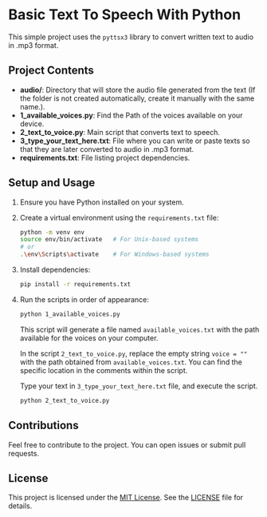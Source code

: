 # Basic Text To Speech With Python

This simple project uses the `pyttsx3` library to convert written text to audio in .mp3 format.

## Project Contents

- **audio/**: Directory that will store the audio file generated from the text (If the folder is not created automatically, create it manually with the same name.).
- **1_available_voices.py**: Find the Path of the voices available on your device.
- **2_text_to_voice.py**: Main script that converts text to speech.
- **3_type_your_text_here.txt**: File where you can write or paste texts so that they are later converted to audio in .mp3 format.
- **requirements.txt**: File listing project dependencies.

## Setup and Usage

1. Ensure you have Python installed on your system.
2. Create a virtual environment using the `requirements.txt` file:

    ```bash
    python -m venv env
    source env/bin/activate   # For Unix-based systems
    # or
    .\env\Scripts\activate    # For Windows-based systems
    ```

3. Install dependencies:

    ```bash
    pip install -r requirements.txt
    ```

4. Run the scripts in order of appearance:

    ```bash
    python 1_available_voices.py
    ```
    This script will generate a file named `available_voices.txt` with the path available for the voices on your computer.

    In the script `2_text_to_voice.py`, replace the empty string `voice = ""` with the path obtained from `available_voices.txt`. You can find the specific location in the comments within the script.

    Type your text in `3_type_your_text_here.txt` file, and execute the script.

    ```bash
    python 2_text_to_voice.py
    ```
    

## Contributions

Feel free to contribute to the project. You can open issues or submit pull requests.

## License

This project is licensed under the [MIT License](LICENSE). See the [LICENSE](LICENSE) file for details.
